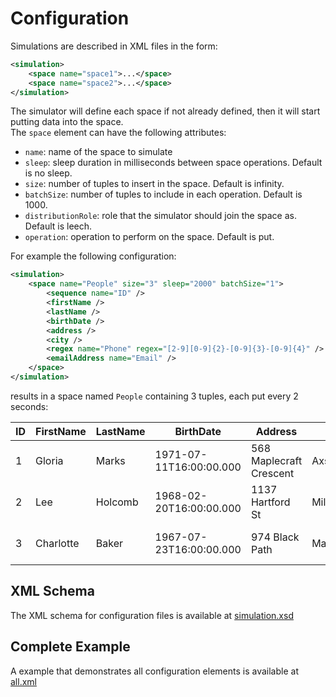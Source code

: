 # Configuration


Simulations are described in XML files in the form:

```xml
<simulation>
	<space name="space1">...</space>
	<space name="space2">...</space>
</simulation> 
```

The simulator will define each space if not already defined, then it will start putting data into the space.  
The `space` element can have the following attributes:
* `name`: name of the space to simulate
* `sleep`: sleep duration in milliseconds between space operations. Default is no sleep.
* `size`: number of tuples to insert in the space. Default is infinity.
* `batchSize`: number of tuples to include in each operation. Default is 1000.
* `distributionRole`: role that the simulator should join the space as. Default is leech.
* `operation`: operation to perform on the space. Default is put.

For example the following configuration: 
```xml
<simulation>
	<space name="People" size="3" sleep="2000" batchSize="1">
		<sequence name="ID" />
		<firstName />
		<lastName />
		<birthDate />
		<address />
		<city />
		<regex name="Phone" regex="[2-9][0-9]{2}-[0-9]{3}-[0-9]{4}" />
		<emailAddress name="Email" />
	</space>
</simulation>
``` 
results in a space named `People` containing 3 tuples, each put every 2 seconds:

| ID                    | FirstName                      | LastName                      | BirthDate                  | Address                      | City                      | Phone                      | Email                         |
|-----------------------|--------------------------------|-------------------------------|----------------------------|------------------------------|---------------------------|----------------------------|-------------------------------|
| 1                     | Gloria                         | Marks                         | 1971-07-11T16:00:00.000    | 568 Maplecraft Crescent      | Axson                     | 638-875-6170               | jriddle@everyma1l.net         |
| 2                     | Lee                            | Holcomb                       | 1968-02-20T16:00:00.000    | 1137 Hartford St             | Milledgeville             | 228-385-5324               | stownsend@yah00.net           |
| 3                     | Charlotte                      | Baker                         | 1967-07-23T16:00:00.000    | 974 Black Path               | Macon                     | 837-813-6375               | lostit@b1zmail.co.uk          |


## XML Schema

The XML schema for configuration files is available at [simulation.xsd](https://github.com/TIBCOSoftware/as-tools/blob/master/com.tibco.as.io.simulation/src/main/resources/simulation.xsd)

## Complete Example

A example that demonstrates all configuration elements is available at [all.xml](https://github.com/TIBCOSoftware/as-tools/blob/master/as-simulator/src/test/resources/all.xml)
